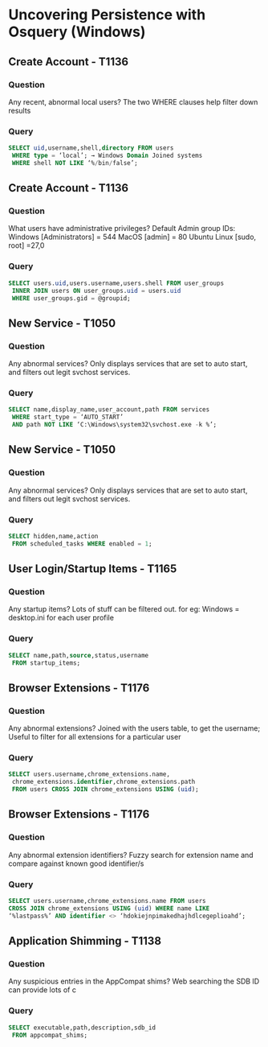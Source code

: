 # Uncovering Persistence with Osquery (Windows)

## Create Account - T1136
### Question
Any recent, abnormal local users?
The two WHERE clauses help filter down results

### Query
```sql
SELECT uid,username,shell,directory FROM users
 WHERE type = ‘local’; → Windows Domain Joined systems
 WHERE shell NOT LIKE ‘%/bin/false’; 
```

## Create Account - T1136
### Question
What users have administrative privileges?
Default Admin group IDs:
Windows [Administrators] = 544
MacOS [admin] = 80
Ubuntu Linux [sudo, root] =27,0

### Query
```sql
SELECT users.uid,users.username,users.shell FROM user_groups
 INNER JOIN users ON user_groups.uid = users.uid
 WHERE user_groups.gid = @groupid;
```

## New Service - T1050
### Question
Any abnormal services?
Only displays services that are set to auto start, and filters out
legit svchost services.

### Query
```sql
SELECT name,display_name,user_account,path FROM services
 WHERE start_type = ‘AUTO_START’
 AND path NOT LIKE ‘C:\Windows\system32\svchost.exe -k %’;
```

## New Service - T1050
### Question
Any abnormal services?
Only displays services that are set to auto start, and filters out
legit svchost services.

### Query
```sql
SELECT hidden,name,action
 FROM scheduled_tasks WHERE enabled = 1;
```

## User Login/Startup Items - T1165
### Question
Any startup items?
Lots of stuff can be filtered out. for eg:
Windows = desktop.ini for each user profile

### Query
```sql
SELECT name,path,source,status,username
 FROM startup_items;
```

## Browser Extensions - T1176
### Question
Any abnormal extensions?
Joined with the users table, to get the username;
Useful to filter for all extensions for a particular user

### Query
```sql
SELECT users.username,chrome_extensions.name,
 chrome_extensions.identifier,chrome_extensions.path
 FROM users CROSS JOIN chrome_extensions USING (uid);
```

## Browser Extensions - T1176
### Question
Any abnormal extension identifiers?
Fuzzy search for extension name and compare against known
good identifier/s

### Query
```sql
SELECT users.username,chrome_extensions.name FROM users
CROSS JOIN chrome_extensions USING (uid) WHERE name LIKE
‘%lastpass%’ AND identifier <> ‘hdokiejnpimakedhajhdlcegeplioahd’;
```
## Application Shimming - T1138
### Question
Any suspicious entries in the AppCompat shims?
Web searching the SDB ID can provide lots of c

### Query
```sql
SELECT executable,path,description,sdb_id
 FROM appcompat_shims;
``` 
